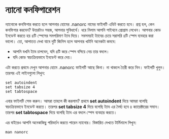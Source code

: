 # ন্যানো কনফিগারেশন

ন্যানোকে কনফিগার করতে হলে আপনার হোমের .nanorc নামের ফাইলটি এডিট করতে হবে। প্রশ্ন হল, কেন কনফিগার করবেন? উত্তরটাও সহজ, আপনার সুবিধার্থে। ধরে নিলাম আপনি পাইথনে প্রোগ্রাম লেখেন। আপনার কোড ইনডেন্ট করতে হয় ৪টি স্পেসের সমপরিমাণ ট্যাব দিয়ে। সবসময়ই ট্যাবের চেয়ে সরাসরি ৪টি স্পেস ব্যবহার করা ভালো। তো, আপাতত দেখা যাবে দুটি জিনিস হলে আপনার খাটনি অনেকটা কমবে:

* আপনি যখনি ট্যাব চাপবেন, যদি ৪টি করে স্পেস বসিয়ে নেয় তার বদলে।
* যদি কোড স্বয়ংক্রিয়ভাবে ইনডেন্ট করে দেয়।

এটা করতে প্রথমে দেখুন আপনার হোমে .nanorc ফাইলটি আছে কিনা। না থাকলে তৈরী করে নিন। ফাইলটি খুলুন। তারপর এই লাইনগুলো লিখুন:

```text
set autoindent
set tabsize 4
set tabtospace
```

এবার ফাইলটি সেভ করুন। আমরা তাহলে কী করলাম? প্রথমে **set autoindent** দিয়ে আমরা বলেছি স্বয়ংক্রিয়ভাবে ইনডেন্ট করতে। তারপর **set tabsize 4** দিয়ে বলেছি ট্যাব এর দৈর্ঘ্য হবে ৪ ক্যারেক্টারের সমান। তারপর **set tabtospace** দিয়ে বলেছি ট্যাব এর বদলে স্পেস ব্যবহার করতে।

এর বাইরেও আপনি অনেককিছু পরিবর্তন করতে পারেন ন্যানোর। বিস্তারিত দেখতে টার্মিনালে লিখুন:

```text
man nanorc
```

